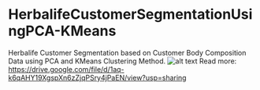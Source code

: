 # HerbalifeCustomerSegmentationUsingPCA-KMeans
Herbalife Customer Segmentation based on Customer Body Composition Data using PCA and KMeans Clustering Method.
![alt text](https://github.com/hafizmrf3/HerbalifeCustomerSegmentationUsingPCA-KMeans/blob/main/PCA_on_Segmentasi_Pelanggan_NC_Herbalife.ipynb)
Read more: https://drive.google.com/file/d/1aq-k6qAHY19XgspXn6zZjqPSry4jPaEN/view?usp=sharing

